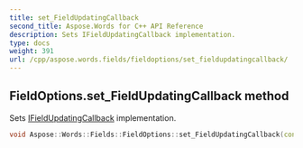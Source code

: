 ```yaml
---
title: set_FieldUpdatingCallback
second_title: Aspose.Words for C++ API Reference
description: Sets IFieldUpdatingCallback implementation.
type: docs
weight: 391
url: /cpp/aspose.words.fields/fieldoptions/set_fieldupdatingcallback/
---
```

## FieldOptions.set_FieldUpdatingCallback method


Sets [IFieldUpdatingCallback](../../ifieldupdatingcallback/) implementation.

```cpp
void Aspose::Words::Fields::FieldOptions::set_FieldUpdatingCallback(const System::SharedPtr<Aspose::Words::Fields::IFieldUpdatingCallback> &value)
```

